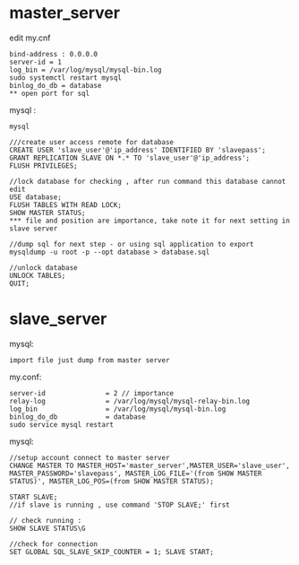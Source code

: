 # master_server 

edit my.cnf 

    bind-address : 0.0.0.0
    server-id = 1
    log_bin = /var/log/mysql/mysql-bin.log
    sudo systemctl restart mysql
    binlog_do_db = database
    ** open port for sql 
mysql : 
    
    mysql 

    ///create user access remote for database 
    CREATE USER 'slave_user'@'ip_address' IDENTIFIED BY 'slavepass';
    GRANT REPLICATION SLAVE ON *.* TO 'slave_user'@'ip_address';
    FLUSH PRIVILEGES;

    //lock database for checking , after run command this database cannot edit 
    USE database;
    FLUSH TABLES WITH READ LOCK;
    SHOW MASTER STATUS; 
    *** file and position are importance, take note it for next setting in slave server

    //dump sql for next step - or using sql application to export 
    mysqldump -u root -p --opt database > database.sql

    //unlock database
    UNLOCK TABLES;
    QUIT;

# slave_server 

mysql:

    import file just dump from master server 

my.conf: 

    server-id               = 2 // importance
    relay-log               = /var/log/mysql/mysql-relay-bin.log
    log_bin                 = /var/log/mysql/mysql-bin.log
    binlog_do_db            = database
    sudo service mysql restart

mysql: 

    //setup account connect to master server 
    CHANGE MASTER TO MASTER_HOST='master_server',MASTER_USER='slave_user', MASTER_PASSWORD='slavepass', MASTER_LOG_FILE='(from SHOW MASTER STATUS)', MASTER_LOG_POS=(from SHOW MASTER STATUS); 
    
    START SLAVE;
    //if slave is running , use command 'STOP SLAVE;' first
    
    // check running :
    SHOW SLAVE STATUS\G

    //check for connection 
    SET GLOBAL SQL_SLAVE_SKIP_COUNTER = 1; SLAVE START;

